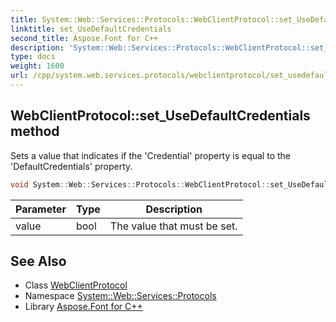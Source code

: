 ```yaml
---
title: System::Web::Services::Protocols::WebClientProtocol::set_UseDefaultCredentials method
linktitle: set_UseDefaultCredentials
second_title: Aspose.Font for C++
description: 'System::Web::Services::Protocols::WebClientProtocol::set_UseDefaultCredentials method. Sets a value that indicates if the ''Credential'' property is equal to the ''DefaultCredentials'' property in C++.'
type: docs
weight: 1600
url: /cpp/system.web.services.protocols/webclientprotocol/set_usedefaultcredentials/
---
```

## WebClientProtocol::set_UseDefaultCredentials method


Sets a value that indicates if the 'Credential' property is equal to the 'DefaultCredentials' property.

```cpp
void System::Web::Services::Protocols::WebClientProtocol::set_UseDefaultCredentials(bool value)
```


| Parameter | Type | Description |
| --- | --- | --- |
| value | bool | The value that must be set. |

## See Also

* Class [WebClientProtocol](../)
* Namespace [System::Web::Services::Protocols](../../)
* Library [Aspose.Font for C++](../../../)
